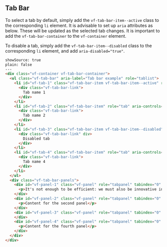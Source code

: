## Tab Bar

To select a tab by default, simply add the `vf-tab-bar-item--active` class to the corresponding `li` element. It is advisable to set up `aria` attributes as below. These will be updated as the selected tab changes. It is important to add the `vf-tab-bar-container` to the `vf-container` element.

To disable a tab, simply add the `vf-tab-bar-item--disabled` class to the corresponding `li` element, and add `aria-disabled="true"`.


```html
showSource: true
plain: false
---
<div class="vf-container vf-tab-bar-container">
  <ul class="vf-tab-bar" aria-label="Tab bar example" role="tablist">
    <li id="vf-tab-1" class="vf-tab-bar-item vf-tab-bar-item--active" role="tab" aria-controls="vf-panel-1" aria-selected="true" tabindex="0">
      <div class="vf-tab-bar-link">
        Tab name 1
      </div>
    </li>
    <li id="vf-tab-2" class="vf-tab-bar-item" role="tab" aria-controls="vf-panel-2" aria-selected="false" tabindex="-1">
      <div class="vf-tab-bar-link">
        Tab name 2
      </div>
    </li>
    <li id="vf-tab-3" class="vf-tab-bar-item vf-tab-bar-item--disabled" role="tab" aria-disabled="true" tabindex="-1">
      <div class="vf-tab-bar-link" div>
        Disabled tab
      </div>
    </li>
    <li id="vf-tab-4" class="vf-tab-bar-item" role="tab" aria-controls="vf-panel-4" aria-selected="false" tabindex="-1">
      <div class="vf-tab-bar-link">
        Tab name 4
      </div>
    </li>
  </ul>
  <div class="vf-tab-bar-panels">
    <div id="vf-panel-1" class="vf-panel" role="tabpanel" tabindex="0" aria-labelledby="vf-tab-1">
      <p>It's not enough to be efficient: we must also be innovative in our ways of working.</p>
    </div>
    <div id="vf-panel-2" class="vf-panel" role="tabpanel" tabindex="0" aria-labelledby="vf-tab-2" hidden>
      <p>Content for the second panel</p>
    </div>
    <div id="vf-panel-3" class="vf-panel" role="tabpanel" tabindex="0" aria-labelledby="vf-tab-3" hidden>
    </div>
    <div id="vf-panel-4" class="vf-panel" role="tabpanel" tabindex="0" aria-labelledby="vf-tab-4" hidden>
      <p>Content for the fourth panel</p>
    </div>
  </div>
</div>
```